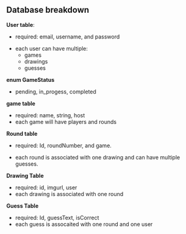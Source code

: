 ## Database breakdown
**User table**:
- required: email, username, and password
<!-- TODO: - game and games field: please explain code. From what I can see, its stating each user can only be associated with one game -->
- each user can have multiple:
  - games
  - drawings
  - guesses

**enum GameStatus** <!-- TODO: is this for the list of lobbies? -->
- pending, in_progess, completed

<!-- Do we also want a role enum so we can set one person as the artist and one as the guesser? -->

  **game table**
- required: name, string, host <!-- TODO: is host needed? -->
- each game will have players and rounds

**Round table**
- required: Id, roundNumber, and game.
<!-- TODO: confirm drawing should just have a ? -->
- each round is associated with one drawing and can have multiple guesses.

**Drawing Table**
- required: id, imgurl, user
- each drawing is associated with one round

**Guess Table**
- required: Id, guessText, isCorrect
- each guess is assocaited with one round and one user